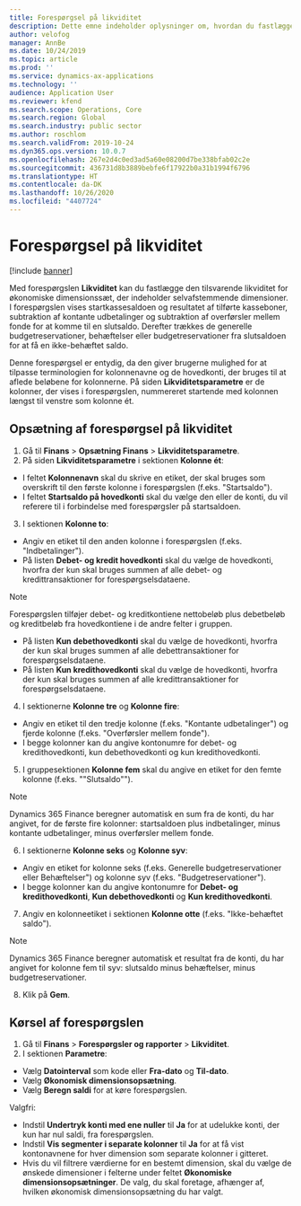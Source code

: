 ```yaml
---
title: Forespørgsel på likviditet
description: Dette emne indeholder oplysninger om, hvordan du fastlægger den tilsvarende likviditet for økonomiske dimensionssæt, der indeholder selvafstemmende dimensioner.
author: velofog
manager: AnnBe
ms.date: 10/24/2019
ms.topic: article
ms.prod: ''
ms.service: dynamics-ax-applications
ms.technology: ''
audience: Application User
ms.reviewer: kfend
ms.search.scope: Operations, Core
ms.search.region: Global
ms.search.industry: public sector
ms.author: roschlom
ms.search.validFrom: 2019-10-24
ms.dyn365.ops.version: 10.0.7
ms.openlocfilehash: 267e2d4c0ed3ad5a60e08200d7be338bfab02c2e
ms.sourcegitcommit: 436731d8b3889bebfe6f17922b0a31b1994f6796
ms.translationtype: HT
ms.contentlocale: da-DK
ms.lasthandoff: 10/26/2020
ms.locfileid: "4407724"
---
```

# <a name="cash-position-inquiry"></a>Forespørgsel på likviditet
[!include [banner](../includes/banner.md)]

Med forespørgslen **Likviditet** kan du fastlægge den tilsvarende likviditet for økonomiske dimensionssæt, der indeholder selvafstemmende dimensioner. I forespørgslen vises startkassesaldoen og resultatet af tilførte kasseboner, subtraktion af kontante udbetalinger og subtraktion af overførsler mellem fonde for at komme til en slutsaldo. Derefter trækkes de generelle budgetreservationer, behæftelser eller budgetreservationer fra slutsaldoen for at få en ikke-behæftet saldo.

Denne forespørgsel er entydig, da den giver brugerne mulighed for at tilpasse terminologien for kolonnenavne og de hovedkonti, der bruges til at aflede beløbene for kolonnerne. På siden **Likviditetsparametre** er de kolonner, der vises i forespørgslen, nummereret startende med kolonnen længst til venstre som kolonne ét.

## <a name="cash-position-inquiry-setup"></a>Opsætning af forespørgsel på likviditet

1. Gå til **Finans** > **Opsætning Finans** > **Likviditetsparametre**.
2. På siden **Likviditetsparametre** i sektionen **Kolonne ét**:

- I feltet **Kolonnenavn** skal du skrive en etiket, der skal bruges som overskrift til den første kolonne i forespørgslen (f.eks. "Startsaldo").
- I feltet **Startsaldo på hovedkonti** skal du vælge den eller de konti, du vil referere til i forbindelse med forespørgsler på startsaldoen.

3. I sektionen **Kolonne to**: 

- Angiv en etiket til den anden kolonne i forespørgslen (f.eks. "Indbetalinger").
- På listen **Debet- og kredit hovedkonti** skal du vælge de hovedkonti, hvorfra der kun skal bruges summen af alle debet- og kredittransaktioner for forespørgselsdataene. 

> [!NOTE]
> Forespørgslen tilføjer debet- og kreditkontiene nettobeløb plus debetbeløb og kreditbeløb fra hovedkontiene i de andre felter i gruppen.

- På listen **Kun debethovedkonti** skal du vælge de hovedkonti, hvorfra der kun skal bruges summen af alle debettransaktioner for forespørgselsdataene.
- På listen **Kun kredithovedkonti** skal du vælge de hovedkonti, hvorfra der kun skal bruges summen af alle kredittransaktioner for forespørgselsdataene.

4. I sektionerne **Kolonne tre** og **Kolonne fire**: 

- Angiv en etiket til den tredje kolonne (f.eks. "Kontante udbetalinger") og fjerde kolonne (f.eks. "Overførsler mellem fonde").
- I begge kolonner kan du angive kontonumre for debet- og kredithovedkonti, kun debethovedkonti og kun kredithovedkonti.

5. I gruppesektionen **Kolonne fem** skal du angive en etiket for den femte kolonne (f.eks. ""Slutsaldo""). 

> [!NOTE]
> Dynamics 365 Finance beregner automatisk en sum fra de konti, du har angivet, for de første fire kolonner: startsaldoen plus indbetalinger, minus kontante udbetalinger, minus overførsler mellem fonde.

6. I sektionerne **Kolonne seks** og **Kolonne syv**: 

- Angiv en etiket for kolonne seks (f.eks. Generelle budgetreservationer eller Behæftelser") og kolonne syv (f.eks. "Budgetreservationer").
- I begge kolonner kan du angive kontonumre for **Debet- og kredithovedkonti**, **Kun debethovedkonti** og **Kun kredithovedkonti**.

7. Angiv en kolonneetiket i sektionen **Kolonne otte** (f.eks. "Ikke-behæftet saldo"). 

> [!NOTE]
> Dynamics 365 Finance beregner automatisk et resultat fra de konti, du har angivet for kolonne fem til syv: slutsaldo minus behæftelser, minus budgetreservationer.

8. Klik på **Gem**.

## <a name="running-the-inquiry"></a>Kørsel af forespørgslen

1. Gå til **Finans** > **Forespørgsler og rapporter** > **Likviditet**.
2. I sektionen **Parametre**: 

- Vælg **Datointerval** som kode eller **Fra-dato** og **Til-dato**.
- Vælg **Økonomisk dimensionsopsætning**.
- Vælg **Beregn saldi** for at køre forespørgslen.

Valgfri: 

- Indstil **Undertryk konti med ene nuller** til **Ja** for at udelukke konti, der kun har nul saldi, fra forespørgslen.
- Indstil **Vis segmenter i separate kolonner** til **Ja** for at få vist kontonavnene for hver dimension som separate kolonner i gitteret.
- Hvis du vil filtrere værdierne for en bestemt dimension, skal du vælge de ønskede dimensioner i felterne under feltet **Økonomiske dimensionsopsætninger**. De valg, du skal foretage, afhænger af, hvilken økonomisk dimensionsopsætning du har valgt.

